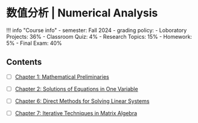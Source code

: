 # 数值分析 | Numerical Analysis

!!! info "Course info"
    - semester: Fall 2024
    - grading policy:
        - Loboratory Projects: 36%
        - Classroom Quiz: 4%
        - Research Topics: 15%
        - Homework: 5%
        - Final Exam: 40%

## Contents

- [ ] [Chapter 1: Mathematical Preliminaries](chapter1.md)
- [ ] [Chapter 2: Solutions of Equations in One Variable](chapter2.md)
- [ ] [Chapter 6: Direct Methods for Solving Linear Systems](chapter6.md)
- [ ] [Chapter 7: Iterative Techniques in Matrix Algebra](chapter7.md)

